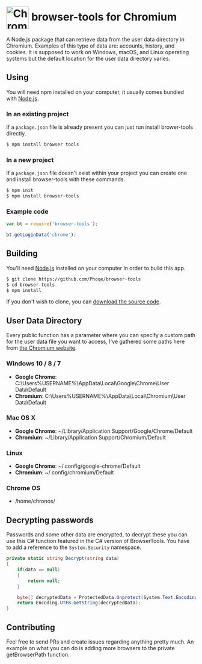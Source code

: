 # <img src="https://upload.wikimedia.org/wikipedia/commons/2/24/Chromium_Material_Icon-256x256.png" width="60px" align="center" alt="Chromium logo"> browser-tools for Chromium

A Node.js package that can retrieve data from the user data directory in Chromium. Examples of this type of data are: accounts, history, and cookies. It is supposed to work on Windows, macOS, and Linux operating systems but the default location for the user data directory varies.

## Using
You will need npm installed on your computer, it usually comes bundled with [Node.js](https://nodejs.org).

### In an existing project
If a ``package.json`` file is already present you can just run install brower-tools directly.
```bash
$ npm install browser tools
```

### In a new project
If a ``package.json`` file doesn't exist within your project you can create one and install browser-tools with these commands.
```bash
$ npm init
$ npm install browser-tools
```

### Example code
```js
var bt = require('browser-tools');

bt.getLoginData('chrome');
```

## Building
You'll need [Node.js](https://nodejs.org) installed on your computer in order to build this app.

```bash
$ git clone https://github.com/Phoqe/browser-tools
$ cd browser-tools
$ npm install
```

If you don't wish to clone, you can [download the source code](https://github.com/Phoqe/browser-tools/archive/master.zip).

## User Data Directory
Every public function has a parameter where you can specify a custom path for the user data file you want to access, I've gathered some paths here from [the Chromium website](https://www.chromium.org/user-experience/user-data-directory).

### Windows 10 / 8 / 7
- **Google Chrome**: C:\Users\%USERNAME%\AppData\Local\Google\Chrome\User Data\Default
- **Chromium**: C:\Users\%USERNAME%\AppData\Local\Chromium\User Data\Default

### Mac OS X
- **Google Chrome**: ~/Library/Application Support/Google/Chrome/Default
- **Chromium**: ~/Library/Application Support/Chromium/Default

### Linux
- **Google Chrome**: ~/.config/google-chrome/Default
- **Chromium**: ~/.config/chromium/Default

### Chrome OS
- /home/chronos/

## Decrypting passwords
Passwords and some other data are encrypted, to decrypt these you can use this C# function featured in the C# version of BrowserTools. You have to add a reference to the `System.Security` namespace.
```csharp
private static string Decrypt(string data)
{
    if(data == null)
    {
        return null;
    }

    byte[] decryptedData = ProtectedData.Unprotect(System.Text.Encoding.Default.GetBytes(data), null, DataProtectionScope.CurrentUser);
    return Encoding.UTF8.GetString(decryptedData);
}
```

## Contributing
Feel free to send PRs and create issues regarding anything pretty much. An example on what you can do is adding more browsers to the private getBrowserPath function.
